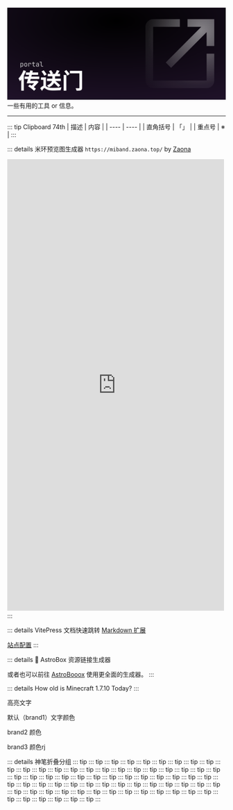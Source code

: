 <script setup>
import AstroBoxResLinkGen from '/.vitepress/theme/components/astrobox_res_link_gen.vue'
import CountdownTimer from '/.vitepress/theme/components/countdown.vue'
</script>


![Header](../../public/header_pic/传送门.svg)
一些有用的工具 or 信息。

---

::: tip Clipboard 74th
| 描述 | 内容 |
| ---- | ---- |
| 直角括号 | 「」 |
| 重点号   |  ※  |
:::

::: details 米环预览图生成器
`https://miband.zaona.top/` by [Zaona](https://github.com/zaona)
<iframe src="https://miband.zaona.top/" width="500" height="1040" frameborder="0" loading="lazy"></iframe>
:::

::: details VitePress 文档快速跳转
[Markdown 扩展](https://vitepress.dev/zh/guide/)

[站点配置](https://vitepress.dev/zh/reference/site-config)
:::

::: details 🔗 AstroBox 资源链接生成器
<AstroBoxResLinkGen />

或者也可以前往 [AstroBooox](https://astrobooox.pages.dev/) 使用更全面的生成器。
:::

::: details How old is Minecraft 1.7.10 Today?
<CountdownTimer targetDate="2014-06-26T12:00:00" />
:::

<WFDownloadBtn title="我是显示标题" resourceName="我是资源名称" />


<Highlight>高亮文字</Highlight>

<Color>默认（brand1）文字颜色</Color>

<Color color="var(--vp-c-brand-2)">brand2 颜色</Color>

<Color color="var(--vp-c-brand-3)">brand3 颜色rj</Color>






::: details 神笔折叠分组
::: tip
::: tip
::: tip
::: tip
::: tip
::: tip
::: tip
::: tip
::: tip
::: tip
::: tip
::: tip
::: tip
::: tip
::: tip
::: tip
::: tip
::: tip
::: tip
::: tip
::: tip
::: tip
::: tip
::: tip
::: tip
::: tip
::: tip
::: tip
::: tip
::: tip
::: tip
::: tip
::: tip
::: tip
::: tip
::: tip
::: tip
::: tip
::: tip
::: tip
::: tip
::: tip
::: tip
::: tip
::: tip
::: tip
::: tip
::: tip
::: tip
::: tip
::: tip
::: tip
::: tip
::: tip
::: tip
::: tip
::: tip
::: tip
::: tip
::: tip
::: tip
::: tip
::: tip
::: tip
::: tip
::: tip
::: tip
::: tip
::: tip
:::

